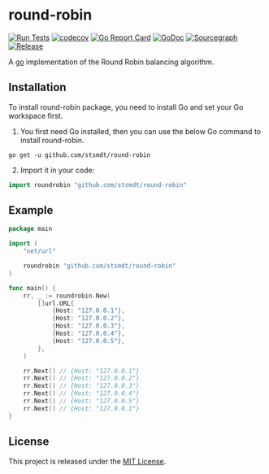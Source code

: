 # round-robin

[![Run Tests](https://github.com/stsmdt/round-robin/actions/workflows/roundrobin.yml/badge.svg?branch=main)](https://github.com/stsmdt/round-robin/actions/workflows/roundrobin.yml)
[![codecov](https://codecov.io/gh/stsmdt/round-robin/branch/main/graph/badge.svg?token=CY1OHFI4YU)](https://codecov.io/gh/stsmdt/round-robin)
[![Go Report Card](https://goreportcard.com/badge/github.com/stsmdt/round-robin)](https://goreportcard.com/report/github.com/stsmdt/round-robin)
[![GoDoc](https://pkg.go.dev/badge/github.com/stsmdt/round-robin?status.svg)](https://pkg.go.dev/github.com/stsmdt/round-robin?tab=doc)
[![Sourcegraph](https://sourcegraph.com/github.com/stsmdt/round-robin/-/badge.svg)](https://sourcegraph.com/github.com/stsmdt/round-robin?badge)
[![Release](https://img.shields.io/github/release/stsmdt/round-robin.svg?style=flat-square)](https://github.com/stsmdt/round-robin/releases)

A [go](https://go.dev/) implementation of the Round Robin balancing algorithm.

## Installation

To install round-robin package, you need to install Go and set your Go workspace first.

1. You first need Go installed, then you can use the below Go command to install round-robin.

```shell
go get -u github.com/stsmdt/round-robin
```

2. Import it in your code:

```go
import roundrobin "github.com/stsmdt/round-robin"
```

## Example

```go
package main

import (
	"net/url"

	roundrobin "github.com/stsmdt/round-robin"
)

func main() {
	rr, _ := roundrobin.New(
		[]url.URL{
			{Host: "127.0.0.1"},
			{Host: "127.0.0.2"},
			{Host: "127.0.0.3"},
			{Host: "127.0.0.4"},
			{Host: "127.0.0.5"},
		},
	)

	rr.Next() // {Host: "127.0.0.1"}
	rr.Next() // {Host: "127.0.0.2"}
	rr.Next() // {Host: "127.0.0.3"}
	rr.Next() // {Host: "127.0.0.4"}
	rr.Next() // {Host: "127.0.0.5"}
	rr.Next() // {Host: "127.0.0.1"}
}
```

## License

This project is released under the [MIT License](LICENSE).

